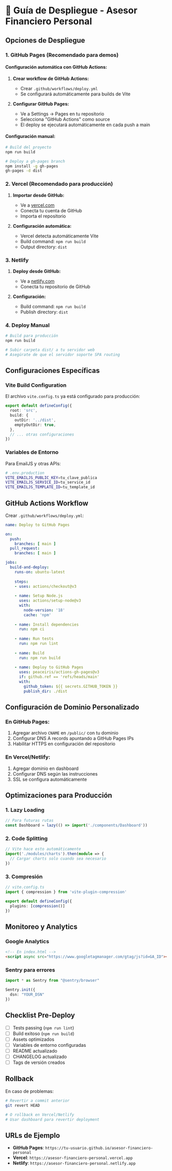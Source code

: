# 🚀 Guía de Despliegue - Asesor Financiero Personal

## Opciones de Despliegue

### 1. GitHub Pages (Recomendado para demos)

#### Configuración automática con GitHub Actions:

1. **Crear workflow de GitHub Actions:**
   - Crear `.github/workflows/deploy.yml`
   - Se configurará automáticamente para builds de Vite

2. **Configurar GitHub Pages:**
   - Ve a Settings → Pages en tu repositorio
   - Selecciona "GitHub Actions" como source
   - El deploy se ejecutará automáticamente en cada push a main

#### Configuración manual:

```bash
# Build del proyecto
npm run build

# Deploy a gh-pages branch
npm install -g gh-pages
gh-pages -d dist
```

### 2. Vercel (Recomendado para producción)

1. **Importar desde GitHub:**
   - Ve a [vercel.com](https://vercel.com)
   - Conecta tu cuenta de GitHub
   - Importa el repositorio

2. **Configuración automática:**
   - Vercel detecta automáticamente Vite
   - Build command: `npm run build`
   - Output directory: `dist`

### 3. Netlify

1. **Deploy desde GitHub:**
   - Ve a [netlify.com](https://netlify.com)
   - Conecta tu repositorio de GitHub

2. **Configuración:**
   - Build command: `npm run build`
   - Publish directory: `dist`

### 4. Deploy Manual

```bash
# Build para producción
npm run build

# Subir carpeta dist/ a tu servidor web
# Asegúrate de que el servidor soporte SPA routing
```

## Configuraciones Específicas

### Vite Build Configuration

El archivo `vite.config.ts` ya está configurado para producción:

```typescript
export default defineConfig({
  root: 'src',
  build: {
    outDir: '../dist',
    emptyOutDir: true,
  },
  // ... otras configuraciones
})
```

### Variables de Entorno

Para EmailJS y otras APIs:

```bash
# .env.production
VITE_EMAILJS_PUBLIC_KEY=tu_clave_publica
VITE_EMAILJS_SERVICE_ID=tu_service_id
VITE_EMAILJS_TEMPLATE_ID=tu_template_id
```

## GitHub Actions Workflow

Crear `.github/workflows/deploy.yml`:

```yaml
name: Deploy to GitHub Pages

on:
  push:
    branches: [ main ]
  pull_request:
    branches: [ main ]

jobs:
  build-and-deploy:
    runs-on: ubuntu-latest
    
    steps:
    - uses: actions/checkout@v3
    
    - name: Setup Node.js
      uses: actions/setup-node@v3
      with:
        node-version: '18'
        cache: 'npm'
        
    - name: Install dependencies
      run: npm ci
      
    - name: Run tests
      run: npm run lint
      
    - name: Build
      run: npm run build
      
    - name: Deploy to GitHub Pages
      uses: peaceiris/actions-gh-pages@v3
      if: github.ref == 'refs/heads/main'
      with:
        github_token: ${{ secrets.GITHUB_TOKEN }}
        publish_dir: ./dist
```

## Configuración de Dominio Personalizado

### En GitHub Pages:
1. Agregar archivo `CNAME` en `/public/` con tu dominio
2. Configurar DNS A records apuntando a GitHub Pages IPs
3. Habilitar HTTPS en configuración del repositorio

### En Vercel/Netlify:
1. Agregar dominio en dashboard
2. Configurar DNS según las instrucciones
3. SSL se configura automáticamente

## Optimizaciones para Producción

### 1. Lazy Loading
```typescript
// Para futuras rutas
const Dashboard = lazy(() => import('./components/Dashboard'))
```

### 2. Code Splitting
```typescript
// Vite hace esto automáticamente
import('./modules/charts').then(module => {
  // Cargar charts solo cuando sea necesario
})
```

### 3. Compresión
```typescript
// vite.config.ts
import { compression } from 'vite-plugin-compression'

export default defineConfig({
  plugins: [compression()]
})
```

## Monitoreo y Analytics

### Google Analytics
```html
<!-- En index.html -->
<script async src="https://www.googletagmanager.com/gtag/js?id=GA_ID"></script>
```

### Sentry para errores
```typescript
import * as Sentry from "@sentry/browser"

Sentry.init({
  dsn: "YOUR_DSN"
})
```

## Checklist Pre-Deploy

- [ ] Tests passing (`npm run lint`)
- [ ] Build exitoso (`npm run build`)
- [ ] Assets optimizados
- [ ] Variables de entorno configuradas
- [ ] README actualizado
- [ ] CHANGELOG actualizado
- [ ] Tags de versión creados

## Rollback

En caso de problemas:

```bash
# Revertir a commit anterior
git revert HEAD

# O rollback en Vercel/Netlify
# Usar dashboard para revertir deployment
```

## URLs de Ejemplo

- **GitHub Pages**: `https://tu-usuario.github.io/asesor-financiero-personal`
- **Vercel**: `https://asesor-financiero-personal.vercel.app`
- **Netlify**: `https://asesor-financiero-personal.netlify.app`
